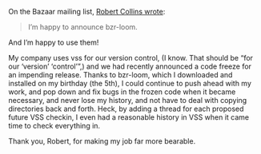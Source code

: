 <!--
.. title: Bzr Looms kick ass!
.. date: 2008-03-13 15:24:54
.. author: Blake Winton
.. tags: bzr, loom, vss, code_freeze
-->

On the Bazaar mailing list, [Robert Collins wrote](
https://launchpad.net/bzr-loom/+announcement/218):

> I’m happy to announce bzr-loom.

And I’m happy to use them!

My company uses vss for our version control, (I know.  That should be
“for our ‘version’ ‘control’”,) and we had recently announced a code
freeze for an impending release.  Thanks to bzr-loom, which I downloaded
and installed on my birthday (the 5th), I could continue to push ahead
with my work, and pop down and fix bugs in the frozen code when it
became necessary, and never lose my history, and not have to deal with
copying directories back and forth.  Heck, by adding a thread for each
proposed future VSS checkin, I even had a reasonable history in VSS
when it came time to check everything in.

Thank you, Robert, for making my job far more bearable.

